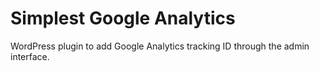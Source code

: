 # Simplest Google Analytics
WordPress plugin to add Google Analytics tracking ID through the admin interface.

